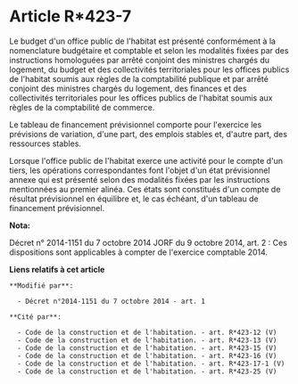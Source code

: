# Article R*423-7

Le budget d'un office public de l'habitat est présenté conformément à la nomenclature budgétaire et comptable et selon les
modalités fixées par des instructions homologuées par arrêté conjoint des ministres chargés du logement, du budget et des
collectivités territoriales pour les offices publics de l'habitat soumis aux règles de la comptabilité publique et par arrêté
conjoint des ministres chargés du logement, des finances et des collectivités territoriales pour les offices publics de
l'habitat soumis aux règles de la comptabilité de commerce. 

Le tableau de financement prévisionnel comporte pour l'exercice les prévisions de variation, d'une part, des emplois stables
et, d'autre part, des ressources stables. 

Lorsque l'office public de l'habitat exerce une activité pour le compte d'un tiers, les opérations correspondantes font
l'objet d'un état prévisionnel annexe qui est présenté selon des modalités fixées par les instructions mentionnées au premier
alinéa. Ces états sont constitués d'un compte de résultat prévisionnel en équilibre et, le cas échéant, d'un tableau de
financement prévisionnel.

**Nota:**

Décret n° 2014-1151 du 7 octobre 2014 JORF du 9 octobre 2014, art. 2 : Ces dispositions sont applicables à compter de
l'exercice comptable 2014.

**Liens relatifs à cet article**

	**Modifié par**:

	  - Décret n°2014-1151 du 7 octobre 2014 - art. 1

	**Cité par**:

	  - Code de la construction et de l'habitation. - art. R*423-12 (V)
	  - Code de la construction et de l'habitation. - art. R*423-13 (V)
	  - Code de la construction et de l'habitation. - art. R*423-15 (V)
	  - Code de la construction et de l'habitation. - art. R*423-16 (V)
	  - Code de la construction et de l'habitation. - art. R*423-17-1 (V)
	  - Code de la construction et de l'habitation. - art. R*423-25 (V)
